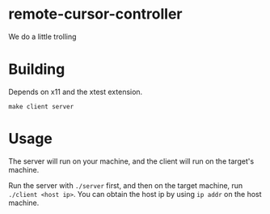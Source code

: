 # remote-cursor-controller
We do a little trolling

# Building

Depends on x11 and the xtest extension.

```
make client server
```

# Usage

The server will run on your machine, and the client will run on the target's machine.

Run the server with `./server` first, and then on the target machine, run `./client <host ip>`. You can obtain the host ip by using `ip addr` on the host machine.

